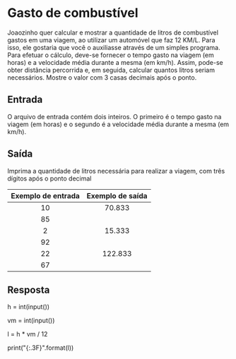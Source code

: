 # Gasto de combustível

Joaozinho quer calcular e mostrar a quantidade de litros de combustível gastos em uma viagem, ao utilizar um automóvel que faz 12 KM/L. Para isso, ele gostaria que você o auxiliasse através de um simples programa. Para efetuar o cálculo, deve-se fornecer o tempo gasto na viagem (em horas) e a velocidade média durante a mesma (em km/h). Assim, pode-se obter distância percorrida e, em seguida, calcular quantos litros seriam necessários. Mostre o valor com 3 casas decimais após o ponto.

## Entrada

O arquivo de entrada contém dois inteiros. O primeiro é o tempo gasto na viagem (em horas) e o segundo é a velocidade média durante a mesma (em km/h).

## Saída

Imprima a quantidade de litros necessária para realizar a viagem, com três dígitos após o ponto decimal

|           **Exemplo de entrada**          |           **Exemplo de saída**          |
|:-----------------------------------------:|:---------------------------------------:|
|10                                         |70.833                                   |
|85                                         |                                         |
|2                                          |15.333                                   |
|92                                         |                                         |
|22                                         |122.833                                  |
|67                                         |                                         |

## Resposta

h = int(input())

vm = int(input())

l = h * vm / 12

print("{:.3F}".format(l))